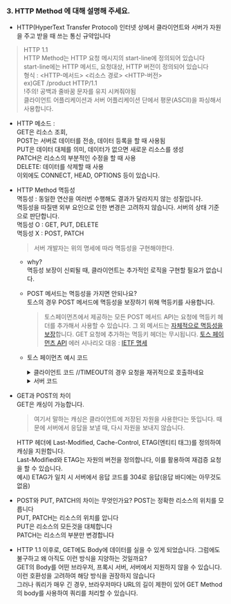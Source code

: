 ### 3. HTTP Method 에 대해 설명해 주세요.
- HTTP(HyperText Transfer Protocol)
	인터넷 상에서 클라이언트와 서버가 자원을 주고 받을 때 쓰는 통신 규약입니다
	
> HTTP 1.1  
	HTTP Method는 HTTP 요청 메시지의 start-line에 정의되어 있습니다  
	start-line에는 HTTP 메서드, 요청대상, HTTP 버전이 정의되어 있습니다  
	형식 : <HTTP-메서드> <리소스 경로> <HTTP-버전>  
	ex)GET /product HTTP/1.1    
	 !주의! 공백과 줄바꿈 문자를 유지 시켜줘야됨   
	 클라이언트 어플리케이션과 서버 어플리케이션 단에서 평문(ASCII)을 파싱해서 사용합니다.  

- HTTP 메소드 :  
	GET은 리소스 조회,  
	POST는 서버로 데이터를 전송, 데이터 등록을 할 때 사용됨  
	PUT은 데이터 대체를 의미, 데이터가 없으면 새로운 리소스를 생성  
	PATCH은 리소스의 부분적인 수정을 할 때 사용  
	DELETE: 데이터를 삭제할 때 사용  
    이외에도 CONNECT, HEAD, OPTIONS 등이 있습니다.  

- HTTP Method 멱등성  
	멱등성 : 동일한 연산을 여러번 수행해도 결과가 달라지지 않는 성질입니다.  
	멱등성을 따질땐 외부 요인으로 인한 변경은 고려하지 않습니다. 서버의 상태 기준으로 판단합니다.  
	멱등성 O : GET, PUT, DELETE   
	멱등성 X : POST, PATCH   
	> 서버 개발자는 위의 명세에 따라 멱등성을 구현해야한다.
	- why?  
		멱등성 보장이 신뢰될 때, 클라이언트는  추가적인 로직을 구현할 필요가 없습니다.
	- POST 메서드는 멱등성을 가지면 안되나요?  
		토스의 경우 POST 메서드에 멱등성을 보장하기 위해 멱등키를 사용합니다.
		> 토스페이먼츠에서 제공하는 모든 POST 메서드 API는 요청에 멱등키 헤더를 추가해서 사용할 수 있습니다. 그 외 메서드는 [자체적으로 멱등성을 보장](https://developer.mozilla.org/ko/docs/Glossary/Idempotent)합니다. GET 요청에 추가하는 멱등키 헤더는 무시됩니다.
			[토스 페이먼츠 API](https://docs.tosspayments.com/reference/using-api/authorization)
			에러 시나리오 대응 : [IETF 명세](https://datatracker.ietf.org/doc/html/draft-idempotency-header-01#section-2.7)

    - 토스 페이먼츠 예시 코드
      <details>
        <summary>클라이언트 코드 //TIMEOUT의 경우 요청을 재귀적으로 호출하네요</summary>

        ```javascript
          let idempotentKey = generateUUIDv4()
          function async cancelPayment(idempotencyKey: string) {
          try {
              return await axios.post("https://myshop/cancel-payment",
              {
                  orderId: UINQUE_ORDER_ID
                  amount: 100,
              },
              {
                  headers: {
                  "Idempotency-Key": idempotentKey // 헤더에 멱등키를 추가합니다.
                  }
              }
              )
          } catch(e) {
              if (e.name === "TIMEOUT") { // 타임아웃이 일어났을 때 같은 요청을 보낼 수 있습니다.
                  return await cancelPayment(idempotencyKey)
              }
              console.error("ERROR")
          }
          }
          const response = await cancelPayment(idempotentKey);
        ```
      </details>
      
      <details>
        <summary>서버 코드</summary>
             
        ```javascript
        const idempotencyResponses = new Map();

          let cancelReq = {
            orderId: req.body.orderId
            amount: req.body.amount,
          };

          let idempotencyKey = req.headers.idempotencyKey || null // 요청 헤더에서 멱등키를 가져옵니다.

          // 멱등키가 있고 멱등 응답도 저장되어 있다면 실제 처리하지 않고 저장된 응답을 내보냅니다.
          if (idempotencyKey != null && idempotencyResponses.has(idempotencyKey)) {
            const response = idempotencyResponses.get(idempotencyKey);
            return res.status(response.status).json(response);
          };

          const result = cancelProcessor.cancel(cancelReq); // 실제로 취소를 처리합니다.

          // 멱등키가 있으면 멱등응답을 저장합니다.
          if (idempotencyKey != null) {
            idempotencyResponses.set(idempotencyKey, result);
          }

          const responseBody = {
            message: `결제 취소 성공`,
          };
        ```
      </details>

        
- GET과 POST의 차이  
	GET은 캐싱이 가능합니다.
    > 여기서 말하는 캐싱은 클라이언트에 저장된 자원을 사용한다는 뜻입니다. 때문에 서버에서 응답을 보낼 때, 다시 자원을 보내지 않습니다. 

	HTTP 헤더에 Last-Modified, Cache-Control, ETAG(엔티티 태그)를 정의하여 캐싱을 지원합니다.   
	Last-Modified와 ETAG는 자원의 버전을 정의합니다, 이를 활용하여 재검증 요청을 할 수 있습니다.   
	예시) ETAG가 일치 시 서버에서 응답 코드를 304로 응답(응답 바디에는 아무것도 없음)
	
- POST와 PUT, PATCH의 차이는 무엇인가요?
	POST는 정확한 리소스의 위치를 모릅니다  
	PUT, PATCH는 리소스의 위치를 압니다   
	PUT은 리소스의 모든것을 대체합니다   
	PATCH는 리소스의 부분만 변경합니다   
	
- HTTP 1.1 이후로, GET에도 Body에 데이터를 실을 수 있게 되었습니다. 그럼에도 불구하고 왜 아직도 이런 방식을 지양하는 것일까요?  
	GET의 Body를 어떤 브라우저, 프록시 서버, 서버에서 지원하지 않을 수 있습니다. 이런 호환성을 고려하여 해당 방식을 권장하지 않습니다   
    그러나 쿼리가 매우 긴 경우, 브라우저마다 URL의 길이 제한이 있어 GET Method의 body를 사용하여 쿼리를 처리할 수 있습니다.

